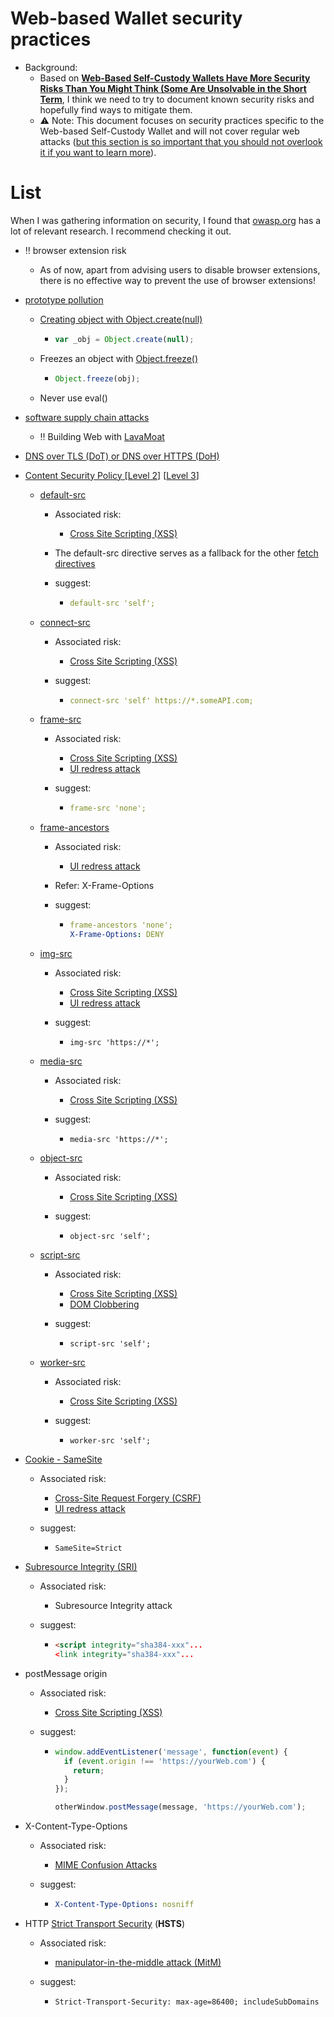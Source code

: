 # Web-based Wallet security practices

- Background:
  - Based on  [**Web-Based Self-Custody Wallets Have More Security Risks Than You Might Think (Some Are Unsolvable in the Short Term**](docs/Web-Based%20Self-Custody%20Wallets%20Have%20More%20Security%20Risks%20Than%20You%20Might%20Think.md), I think we need to try to document known security risks and hopefully find ways to mitigate them.
  - ⚠️ Note: This document focuses on security practices specific to the Web-based Self-Custody Wallet and will not cover regular web attacks ([but this section is so important that you should not overlook it if you want to learn more](https://developer.mozilla.org/en-US/docs/Web/Security)).
  
# List

When I was gathering information on security, I found that [owasp.org](https://cheatsheetseries.owasp.org/cheatsheets/AJAX_Security_Cheat_Sheet.html) has a lot of relevant research. I recommend checking it out.



- ‼️ browser extension risk 

  - As of now, apart from advising users to disable browser extensions, there is no effective way to prevent the use of browser extensions!





- [prototype pollution](https://portswigger.net/web-security/prototype-pollution)

  - [Creating object with Object.create(null)](https://medium.com/@pratiprati/creating-object-with-object-create-null-6f6a51de3a08)
  
    - ```javascript
      var _obj = Object.create(null);
      ```
  
  - Freezes an object with [Object.freeze()](https://developer.mozilla.org/en-US/docs/Web/JavaScript/Reference/Global_Objects/Object/freeze)
  
    - ```javascript
      Object.freeze(obj);
      ```
  
  - Never use eval()





- [software supply chain attacks](https://www.crowdstrike.com/cybersecurity-101/cyberattacks/supply-chain-attacks/)
  - ‼️ Building Web with [LavaMoat](https://github.com/LavaMoat/LavaMoat) 





- [DNS over TLS (DoT) or DNS over HTTPS (DoH)](https://www.cloudflare.com/learning/dns/dns-over-tls/)





- [Content Security Policy [Level 2]](https://www.w3.org/TR/CSP2/) [[Level 3](https://www.w3.org/TR/CSP3/)]
  
  - [default-src](https://www.w3.org/TR/CSP3/#directive-default-src)
  
    - Associated risk:
  
      - [Cross Site Scripting (XSS)](https://owasp.org/www-community/attacks/xss/)
  
    - The default-src directive serves as a fallback for the other [fetch directives](https://www.w3.org/TR/CSP3/#fetch-directives)
  
    - suggest:
  
      - ```yaml
        default-src 'self';
        ```
    
  - [connect-src](https://www.w3.org/TR/CSP3/#directive-connect-src)
  
    - Associated risk:
  
      - [Cross Site Scripting (XSS)](https://owasp.org/www-community/attacks/xss/)
  
    - suggest:
  
      - ```yaml
        connect-src 'self' https://*.someAPI.com;
        ```
    
  - [frame-src](https://www.w3.org/TR/CSP3/#directive-frame-src)
  
    - Associated risk:
  
      - [Cross Site Scripting (XSS)](https://owasp.org/www-community/attacks/xss/)
      - [UI redress attack](https://owasp.org/www-community/attacks/Clickjacking)
    
    - suggest:
    
      - ```yaml
        frame-src 'none';
        ```
    
  - [frame-ancestors](https://www.w3.org/TR/CSP3/#directive-frame-ancestors)
  
    - Associated risk:
  
      - [UI redress attack](https://owasp.org/www-community/attacks/Clickjacking)
      
    - Refer: X-Frame-Options
    
    - suggest:
    
      - ```yaml
        frame-ancestors 'none';
        X-Frame-Options: DENY
        ```
        
    
  - [img-src](https://www.w3.org/TR/CSP3/#directive-img-src)
  
    - Associated risk:
  
      - [Cross Site Scripting (XSS)](https://owasp.org/www-community/attacks/xss/)
      - [UI redress attack](https://owasp.org/www-community/attacks/Clickjacking)
    
    - suggest:
    
      - ```shell
        img-src 'https://*';
        ```
    
  - [media-src](https://www.w3.org/TR/CSP3/#directive-media-src)
  
    - Associated risk:
  
      - [Cross Site Scripting (XSS)](https://owasp.org/www-community/attacks/xss/)
  
    - suggest:
  
      - ```shell
        media-src 'https://*';
        ```
    
  - [object-src](https://www.w3.org/TR/CSP3/#directive-object-src)
  
    - Associated risk:
  
      - [Cross Site Scripting (XSS)](https://owasp.org/www-community/attacks/xss/)
  
    - suggest:
  
      - ```shell
        object-src 'self';
        ```
    
  - [script-src](https://www.w3.org/TR/CSP3/#directive-script-src)
  
    - Associated risk:
  
      - [Cross Site Scripting (XSS)](https://owasp.org/www-community/attacks/xss/)
      - [DOM Clobbering](https://domclob.xyz/domc_wiki/#overview)
    
    - suggest:
    
      - ```shell
        script-src 'self';
        ```
    
  - [worker-src](https://www.w3.org/TR/CSP3/#directive-worker-src)
  
    - Associated risk:
  
      - [Cross Site Scripting (XSS)](https://owasp.org/www-community/attacks/xss/)
  
    - suggest:
  
      - ```shell
        worker-src 'self';
        ```
    





- [Cookie - SameSite](https://portswigger.net/web-security/csrf/bypassing-samesite-restrictions#:~:text=SameSite%20is%20a%20browser%20security,leaks%2C%20and%20some%20CORS%20exploits.)

    - Associated risk:

      - [Cross-Site Request Forgery (CSRF) ](https://www.synopsys.com/glossary/what-is-csrf.html#:~:text=Definition,has%20in%20an%20authenticated%20user.)
      - [UI redress attack](https://owasp.org/www-community/attacks/Clickjacking)

    - suggest:

      - ```shell
        SameSite=Strict
        ```
        






- [Subresource Integrity (SRI)](https://developer.mozilla.org/en-US/docs/Web/Security/Subresource_Integrity)

    - Associated risk:

      - Subresource Integrity attack

    - suggest:

      - ```html
        <script integrity="sha384-xxx"...
        <link integrity="sha384-xxx"...
        ```






- postMessage origin

  - Associated risk:

    - [Cross Site Scripting (XSS)](https://owasp.org/www-community/attacks/xss/)

  - suggest:

    - ```javascript
      window.addEventListener('message', function(event) {
        if (event.origin !== 'https://yourWeb.com') {
          return;
        }
      });
      
      otherWindow.postMessage(message, 'https://yourWeb.com');
      ```





- X-Content-Type-Options

  - Associated risk:

    - [MIME Confusion Attacks](https://blog.mozilla.org/security/2016/08/26/mitigating-mime-confusion-attacks-in-firefox/)

  - suggest:
    
      - ```yaml
        X-Content-Type-Options: nosniff
        ```






- HTTP [Strict Transport Security](https://developer.mozilla.org/en-US/docs/Web/HTTP/Headers/Strict-Transport-Security) (**HSTS**)

  - Associated risk:
    - [manipulator-in-the-middle attack (MitM)](https://developer.mozilla.org/en-US/docs/Glossary/MitM)
    
  - suggest:
    
    - ```shell
      Strict-Transport-Security: max-age=86400; includeSubDomains
      ```
    
      
